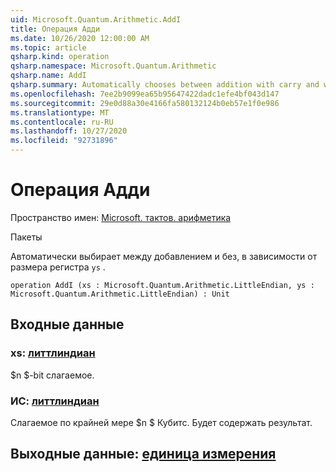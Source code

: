 ```yaml
---
uid: Microsoft.Quantum.Arithmetic.AddI
title: Операция Адди
ms.date: 10/26/2020 12:00:00 AM
ms.topic: article
qsharp.kind: operation
qsharp.namespace: Microsoft.Quantum.Arithmetic
qsharp.name: AddI
qsharp.summary: Automatically chooses between addition with carry and without, depending on the register size of `ys`.
ms.openlocfilehash: 7ee2b9099ea65b95647422dadc1efe4bf043d147
ms.sourcegitcommit: 29e0d88a30e4166fa580132124b0eb57e1f0e986
ms.translationtype: MT
ms.contentlocale: ru-RU
ms.lasthandoff: 10/27/2020
ms.locfileid: "92731896"
---
```

# <a name="addi-operation"></a>Операция Адди

Пространство имен: [Microsoft. тактов. арифметика](xref:Microsoft.Quantum.Arithmetic)

Пакеты [](https://nuget.org/packages/)


Автоматически выбирает между добавлением и без, в зависимости от размера регистра `ys` .

```qsharp
operation AddI (xs : Microsoft.Quantum.Arithmetic.LittleEndian, ys : Microsoft.Quantum.Arithmetic.LittleEndian) : Unit
```


## <a name="input"></a>Входные данные

### <a name="xs--littleendian"></a>xs: [литтлиндиан](xref:Microsoft.Quantum.Arithmetic.LittleEndian)

$n $-bit слагаемое.


### <a name="ys--littleendian"></a>ИС: [литтлиндиан](xref:Microsoft.Quantum.Arithmetic.LittleEndian)

Слагаемое по крайней мере $n $ Кубитс. Будет содержать результат.



## <a name="output--unit"></a>Выходные данные: [единица измерения](xref:microsoft.quantum.lang-ref.unit)

